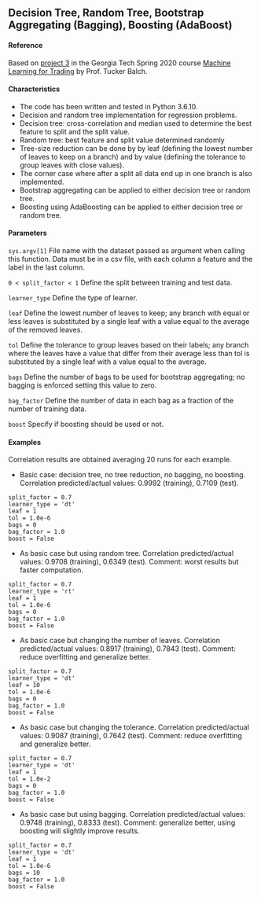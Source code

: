 ## Decision Tree, Random Tree, Bootstrap Aggregating (Bagging), Boosting (AdaBoost)

#### Reference
Based on [project 3](http://quantsoftware.gatech.edu/CS7646_Spring_2020) in the Georgia Tech Spring 2020 course [Machine Learning for Trading](http://quantsoftware.gatech.edu/CS7646_Spring_2020) by Prof. Tucker Balch.

#### Characteristics
- The code has been written and tested in Python 3.6.10. 
- Decision and random tree implementation for regression problems.
- Decision tree: cross-correlation and median used to determine the best feature to split and the split value.
- Random tree: best feature and split value determined randomly
- Tree-size reduction can be done by by leaf (defining the lowest number of leaves to keep on a branch) and by value (defining the tolerance to group leaves with close values).
- The corner case where after a split all data end up in one branch is also implemented.
- Bootstrap aggregating can be applied to either decision tree or random tree.
- Boosting using AdaBoosting can be applied to either decision tree or random tree.

#### Parameters
`sys.argv[1]` File name with the dataset passed as argument when calling this function. Data must be in a csv file, with each column a feature and the label in the last column.

`0 < split_factor < 1` Define the split between training and test data.

`learner_type` Define the type of learner.

`leaf` Define the lowest number of leaves to keep; any branch with equal or less leaves is substituted by a single leaf with a value equal to the average of the removed leaves.

`tol` Define the tolerance to group leaves based on their labels; any branch where the leaves have a value that differ from their average less than tol is substituted by a single leaf with a value equal to the average.

`bags` Define the number of bags to be used for bootstrap aggregating; no bagging is enforced setting this value to zero.

`bag_factor` Define the number of data in each bag as a fraction of the number of training data.

`boost` Specify if boosting should be used or not.

#### Examples

Correlation results are obtained averaging 20 runs for each example. 

- Basic case: decision tree, no tree reduction, no bagging, no boosting. Correlation predicted/actual values: 0.9992 (training), 0.7109 (test).
```
split_factor = 0.7     
learner_type = 'dt'
leaf = 1
tol = 1.0e-6
bags = 0
bag_factor = 1.0
boost = False
```

- As basic case but using random tree. Correlation predicted/actual values: 0.9708 (training), 0.6349 (test). Comment: worst results but faster computation.
```
split_factor = 0.7     
learner_type = 'rt'
leaf = 1
tol = 1.0e-6
bags = 0
bag_factor = 1.0
boost = False
```

- As basic case but changing the number of leaves. Correlation predicted/actual values: 0.8917 (training), 0.7843 (test). Comment: reduce overfitting and generalize better.

```
split_factor = 0.7     
learner_type = 'dt'
leaf = 10
tol = 1.0e-6
bags = 0
bag_factor = 1.0
boost = False
```

- As basic case but changing the tolerance. Correlation predicted/actual values: 0.9087 (training), 0.7642 (test). Comment: reduce overfitting and generalize better.
```
split_factor = 0.7     
learner_type = 'dt'
leaf = 1
tol = 1.0e-2
bags = 0
bag_factor = 1.0
boost = False
```

- As basic case but using bagging. Correlation predicted/actual values: 0.9748 (training), 0.8333 (test). Comment: generalize better, using boosting will slightly improve results.
```
split_factor = 0.7     
learner_type = 'dt'
leaf = 1
tol = 1.0e-6
bags = 10
bag_factor = 1.0
boost = False
```
